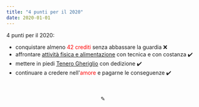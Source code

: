 ```yaml
---
title: "4 punti per il 2020"
date: 2020-01-01
---
```

4 punti per il 2020:
&nbsp;

* conquistare almeno <span style="color:red">42 crediti</span> senza abbassare la guardia ❌ 
* affrontare <span style="text-decoration:underline">[attività fisica e alimentazione](https://miry1919.github.io/hugosite/sf/)</span> con tecnica e con costanza ✔️
* mettere in piedi <span style="text-decoration:underline">[Tenero Gheriglio](https://miry1919.github.io/hugosite/podcast/tenero-gheriglio/)</span> con dedizione ✔️
* continuare a credere nell'<span style="color:red">amore</span> e pagarne le conseguenze ✔️

&nbsp;

<div align="center">
  ✎
</div>
